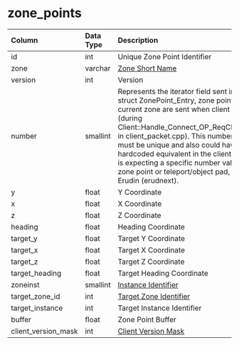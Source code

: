 # zone\_points

| Column | Data Type | Description |
| :--- | :--- | :--- |
| id | int | Unique Zone Point Identifier |
| zone | varchar | [Zone Short Name](https://eqemu.gitbook.io/server/categories/reference-lists/zones) |
| version | int | Version |
| number | smallint | Represents the iterator field sent in the struct ZonePoint\_Entry, zone points for the current zone are sent when client zones in \(during Client::Handle\_Connect\_OP\_ReqClientSpawn in client\_packet.cpp\).  This number field must be unique and also could have a hardcoded equivalent in the client, eg. client is expecting a specific number value for a zone point or teleport/object pad, such as in Erudin \(erudnext\). |
| y | float | Y Coordinate |
| x | float | X Coordinate |
| z | float | Z Coordinate |
| heading | float | Heading Coordinate |
| target\_y | float | Target Y Coordinate |
| target\_x | float | Target X Coordinate |
| target\_z | float | Target Z Coordinate |
| target\_heading | float | Target Heading Coordinate |
| zoneinst | smallint | [Instance Identifier](https://github.com/EQEmu/docs-db-schema/tree/d4bc469f77c5c772d9206ed2f9af908aabd1069d/docs/instance_list.d) |
| target\_zone\_id | int | [Target Zone Identifier](https://eqemu.gitbook.io/server/categories/reference-lists/zones) |
| target\_instance | int | Target Instance Identifier |
| buffer | float | Zone Point Buffer |
| client\_version\_mask | int | [Client Version Mask](https://eqemu.gitbook.io/server/categories/reference-lists/client-version-bitmasks) |


